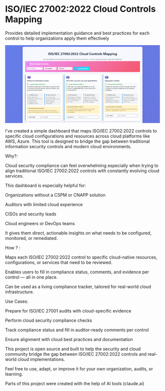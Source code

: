 # ISO/IEC 27002:2022 Cloud Controls Mapping

Provides detailed implementation guidance and best practices for each control to help organizations apply them effectively

![ISO/IEC 27002:2022 Cloud Controls Mapping](https://github.com/azzedine062/azzedine062.github.io/blob/main/ISO%20Cloud%20Controls%20Mapping%201.png)

I've created a simple dashboard that maps ISO/IEC 27002:2022 controls to specific cloud configurations and resources across cloud platforms like AWS, Azure. This tool is designed to bridge the gap between traditional information security controls and modern cloud environments.

Why?:

Cloud security compliance can feel overwhelming especially when trying to align traditional ISO/IEC 27002:2022 controls with constantly evolving cloud services.

This dashboard is especially helpful for:

Organizations without a CSPM or CNAPP solution

Auditors with limited cloud experience

CISOs and security leads

Cloud engineers or DevOps teams 

It gives them direct, actionable insights on what needs to be configured, monitored, or remediated.

 How ? :

Maps each ISO/IEC 27002:2022 control to specific cloud-native resources, configurations, or services that need to be reviewed.

Enables users to fill in compliance status, comments, and evidence per control — all in one place.

Can be used as a living compliance tracker, tailored for real-world cloud infrastructure.

Use Cases:

Prepare for ISO/IEC 27001 audits with cloud-specific evidence

Perform cloud security compliance checks

Track compliance status and fill in auditor-ready comments per control

Ensure alignment with cloud best practices and documentation


This project is open source and built to help the security and cloud community bridge the gap between ISO/IEC 27002:2022 controls and real-world cloud implementations.

Feel free to use, adapt, or improve it for your own organization, audits, or learning.

Parts of this project were created with the help of AI tools (claude.ai)
